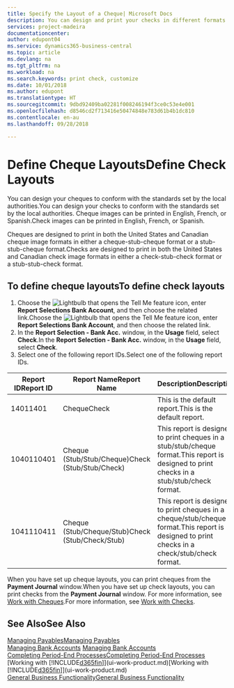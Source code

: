 ```yaml
---
title: Specify the Layout of a Cheque| Microsoft Docs
description: You can design and print your checks in different formats to conform with standards.
services: project-madeira
documentationcenter: 
author: edupont04
ms.service: dynamics365-business-central
ms.topic: article
ms.devlang: na
ms.tgt_pltfrm: na
ms.workload: na
ms.search.keywords: print check, customize
ms.date: 10/01/2018
ms.author: edupont
ms.translationtype: HT
ms.sourcegitcommit: 9dbd92409ba02281f008246194f3ce0c53e4e001
ms.openlocfilehash: d8546cd2f713416e50474848e783d61b4b1dc810
ms.contentlocale: en-au
ms.lasthandoff: 09/28/2018

---
```

# <a name="define-check-layouts"></a><span data-ttu-id="4dded-103">Define Cheque Layouts</span><span class="sxs-lookup"><span data-stu-id="4dded-103">Define Check Layouts</span></span>
<span data-ttu-id="4dded-104">You can design your cheques to conform with the standards set by the local authorities.</span><span class="sxs-lookup"><span data-stu-id="4dded-104">You can design your checks to conform with the standards set by the local authorities.</span></span> <span data-ttu-id="4dded-105">Cheque images can be printed in English, French, or Spanish.</span><span class="sxs-lookup"><span data-stu-id="4dded-105">Check images can be printed in English, French, or Spanish.</span></span>

<span data-ttu-id="4dded-106">Cheques are designed to print in both the United States and Canadian cheque image formats in either a cheque-stub-cheque format or a stub-stub-cheque format.</span><span class="sxs-lookup"><span data-stu-id="4dded-106">Checks are designed to print in both the United States and Canadian check image formats in either a check-stub-check format or a stub-stub-check format.</span></span>

## <a name="to-define-check-layouts"></a><span data-ttu-id="4dded-107">To define cheque layouts</span><span class="sxs-lookup"><span data-stu-id="4dded-107">To define check layouts</span></span>
1. <span data-ttu-id="4dded-108">Choose the ![Lightbulb that opens the Tell Me feature](media/ui-search/search_small.png "Tell me what you want to do") icon, enter **Report Selections Bank Account**, and then choose the related link.</span><span class="sxs-lookup"><span data-stu-id="4dded-108">Choose the ![Lightbulb that opens the Tell Me feature](media/ui-search/search_small.png "Tell me what you want to do") icon, enter **Report Selections Bank Account**, and then choose the related link.</span></span>
2. <span data-ttu-id="4dded-109">In the **Report Selection - Bank Acc.** window, in the **Usage** field, select **Check**.</span><span class="sxs-lookup"><span data-stu-id="4dded-109">In the **Report Selection - Bank Acc.** window, in the **Usage** field, select **Check**.</span></span>
3. <span data-ttu-id="4dded-110">Select one of the following report IDs.</span><span class="sxs-lookup"><span data-stu-id="4dded-110">Select one of the following report IDs.</span></span>

| <span data-ttu-id="4dded-111">Report ID</span><span class="sxs-lookup"><span data-stu-id="4dded-111">Report ID</span></span> | <span data-ttu-id="4dded-112">Report Name</span><span class="sxs-lookup"><span data-stu-id="4dded-112">Report Name</span></span> | <span data-ttu-id="4dded-113">Description</span><span class="sxs-lookup"><span data-stu-id="4dded-113">Description</span></span> |
| --- | --- | --- |
| <span data-ttu-id="4dded-114">1401</span><span class="sxs-lookup"><span data-stu-id="4dded-114">1401</span></span> |<span data-ttu-id="4dded-115">Cheque</span><span class="sxs-lookup"><span data-stu-id="4dded-115">Check</span></span> |<span data-ttu-id="4dded-116">This is the default report.</span><span class="sxs-lookup"><span data-stu-id="4dded-116">This is the default report.</span></span> |
| <span data-ttu-id="4dded-117">10401</span><span class="sxs-lookup"><span data-stu-id="4dded-117">10401</span></span> |<span data-ttu-id="4dded-118">Cheque (Stub/Stub/Cheque)</span><span class="sxs-lookup"><span data-stu-id="4dded-118">Check (Stub/Stub/Check)</span></span> |<span data-ttu-id="4dded-119">This report is designed to print cheques in a stub/stub/cheque format.</span><span class="sxs-lookup"><span data-stu-id="4dded-119">This report is designed to print checks in a stub/stub/check format.</span></span> |
| <span data-ttu-id="4dded-120">10411</span><span class="sxs-lookup"><span data-stu-id="4dded-120">10411</span></span> |<span data-ttu-id="4dded-121">Cheque (Stub/Cheque/Stub)</span><span class="sxs-lookup"><span data-stu-id="4dded-121">Check (Stub/Check/Stub)</span></span> |<span data-ttu-id="4dded-122">This report is designed to print cheques in a cheque/stub/cheque format.</span><span class="sxs-lookup"><span data-stu-id="4dded-122">This report is designed to print checks in a check/stub/check format.</span></span> |

<span data-ttu-id="4dded-123">When you have set up cheque layouts, you can print cheques from the **Payment Journal** window.</span><span class="sxs-lookup"><span data-stu-id="4dded-123">When you have set up check layouts, you can print checks from the **Payment Journal** window.</span></span> <span data-ttu-id="4dded-124">For more information, see [Work with Cheques](payables-how-work-checks.md).</span><span class="sxs-lookup"><span data-stu-id="4dded-124">For more information, see [Work with Checks](payables-how-work-checks.md).</span></span>

## <a name="see-also"></a><span data-ttu-id="4dded-125">See Also</span><span class="sxs-lookup"><span data-stu-id="4dded-125">See Also</span></span>
[<span data-ttu-id="4dded-126">Managing Payables</span><span class="sxs-lookup"><span data-stu-id="4dded-126">Managing Payables</span></span>](payables-manage-payables.md)  
<span data-ttu-id="4dded-127">[Managing Bank Accounts](bank-manage-bank-accounts.md) </span><span class="sxs-lookup"><span data-stu-id="4dded-127">[Managing Bank Accounts](bank-manage-bank-accounts.md) </span></span>  
[<span data-ttu-id="4dded-128">Completing Period-End Processes</span><span class="sxs-lookup"><span data-stu-id="4dded-128">Completing Period-End Processes</span></span>](year-how-complete-period-end-processes.md)  
<span data-ttu-id="4dded-129">[Working with [!INCLUDE[d365fin](includes/d365fin_md.md)]](ui-work-product.md)</span><span class="sxs-lookup"><span data-stu-id="4dded-129">[Working with [!INCLUDE[d365fin](includes/d365fin_md.md)]](ui-work-product.md)</span></span>  
[<span data-ttu-id="4dded-130">General Business Functionality</span><span class="sxs-lookup"><span data-stu-id="4dded-130">General Business Functionality</span></span>](ui-across-business-areas.md)

